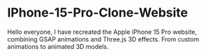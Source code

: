 # IPhone-15-Pro-Clone-Website
Hello everyone, I have recreated the Apple iPhone 15 Pro website, combining GSAP animations and Three.js 3D effects. From custom animations to animated 3D models.
